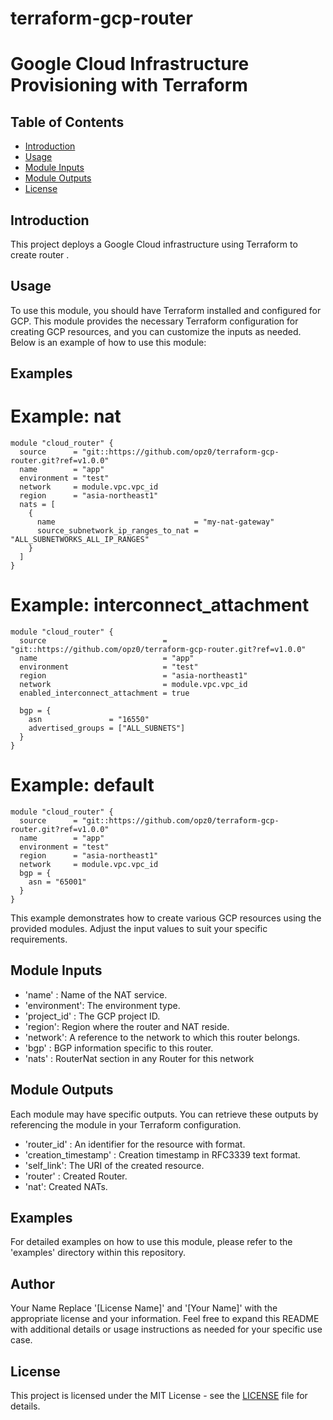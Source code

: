 # terraform-gcp-router
# Google Cloud Infrastructure Provisioning with Terraform
## Table of Contents

- [Introduction](#introduction)
- [Usage](#usage)
- [Module Inputs](#module-inputs)
- [Module Outputs](#module-outputs)
- [License](#license)

## Introduction
This project deploys a Google Cloud infrastructure using Terraform to create router .
## Usage
To use this module, you should have Terraform installed and configured for GCP. This module provides the necessary Terraform configuration for creating GCP resources, and you can customize the inputs as needed. Below is an example of how to use this module:
## Examples

# Example: nat
```hcl
module "cloud_router" {
  source      = "git::https://github.com/opz0/terraform-gcp-router.git?ref=v1.0.0"
  name        = "app"
  environment = "test"
  network     = module.vpc.vpc_id
  region      = "asia-northeast1"
  nats = [
    {
      name                               = "my-nat-gateway"
      source_subnetwork_ip_ranges_to_nat = "ALL_SUBNETWORKS_ALL_IP_RANGES"
    }
  ]
}
```
# Example: interconnect_attachment

```hcl
module "cloud_router" {
  source                          = "git::https://github.com/opz0/terraform-gcp-router.git?ref=v1.0.0"
  name                            = "app"
  environment                     = "test"
  region                          = "asia-northeast1"
  network                         = module.vpc.vpc_id
  enabled_interconnect_attachment = true

  bgp = {
    asn               = "16550"
    advertised_groups = ["ALL_SUBNETS"]
  }
}
```
# Example: default

```hcl
module "cloud_router" {
  source      = "git::https://github.com/opz0/terraform-gcp-router.git?ref=v1.0.0"
  name        = "app"
  environment = "test"
  region      = "asia-northeast1"
  network     = module.vpc.vpc_id
  bgp = {
    asn = "65001"
  }
}
```
This example demonstrates how to create various GCP resources using the provided modules. Adjust the input values to suit your specific requirements.

## Module Inputs

- 'name'  :  Name of the NAT service.
- 'environment': The environment type.
- 'project_id' : The GCP project ID.
- 'region':  Region where the router and NAT reside.
- 'network': A reference to the network to which this router belongs.
- 'bgp' : BGP information specific to this router.
- 'nats' : RouterNat section in any Router for this network


## Module Outputs
Each module may have specific outputs. You can retrieve these outputs by referencing the module in your Terraform configuration.

- 'router_id' : An identifier for the resource with format.
- 'creation_timestamp' : Creation timestamp in RFC3339 text format.
- 'self_link':   The URI of the created resource.
- 'router' : Created Router.
- 'nat': Created NATs.

## Examples
For detailed examples on how to use this module, please refer to the 'examples' directory within this repository.

## Author
Your Name Replace '[License Name]' and '[Your Name]' with the appropriate license and your information. Feel free to expand this README with additional details or usage instructions as needed for your specific use case.

## License
This project is licensed under the MIT License - see the [LICENSE](https://github.com/opz0/terraform-gcp-router/blob/master/LICENSE) file for details.

